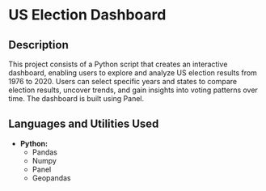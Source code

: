 <h1>US Election Dashboard</h1>

<h2>Description</h2>
This project consists of a Python script that creates an interactive dashboard, enabling users to explore and analyze US election results from 1976 to 2020. Users can select specific years and states to compare election results, uncover trends, and gain insights into voting patterns over time. The dashboard is built using Panel.
<br />


<h2>Languages and Utilities Used</h2>

- <b>Python:</b> 
   - Pandas</b>
   - Numpy</b>
   - Panel</b>
   - Geopandas</b>

